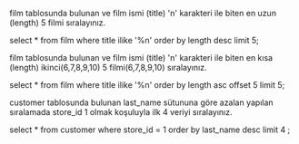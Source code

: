 film tablosunda bulunan ve film ismi (title) 'n' karakteri ile biten en uzun (length) 5 filmi sıralayınız.

select * from film
where title ilike '%n'
order by length desc
limit 5;

film tablosunda bulunan ve film ismi (title) 'n' karakteri ile biten en kısa (length) ikinci(6,7,8,9,10) 5 filmi(6,7,8,9,10) sıralayınız.

select * from film
where title ilike '%n'
order by length asc
offset 5
limit 5;

customer tablosunda bulunan last_name sütununa göre azalan yapılan sıralamada store_id 1 olmak koşuluyla ilk 4 veriyi sıralayınız.

select * from customer
where store_id = 1
order by last_name desc
limit 4 ;
